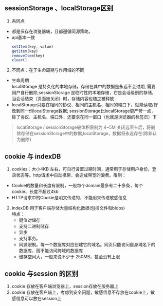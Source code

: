 ## sessionStorage 、localStorage区别
1. 共同点
  * 都是保存在浏览器端，且都遵循同源策略。
  * api基本一致
    ```js
    setItem(key, value)
    getItem(key)
    removeItem(key) 
    clear()
    ```
2. 不同点：在于生命周期与作用域的不同
  * 生命周期      
    localStorage 是持久化的本地存储，存储在其中的数据是永远不会过期, 需要用户自行删除;sessionStorage 是临时性的本地存储，它是会话级别的存储，当会话结束（页面被关闭）时，存储内容也随之被释放
  * localStorage只要在相同的协议、相同的主机名、相同的端口下，就能读取/修改到同一份localStorage数据; sessionStorage比localStorage更严苛一点，除了协议、主机名、端口外，还要求在同一窗口（也就是浏览器的标签页）下

> localStorage / sessionStorage般体积限制为 4~5M
> 关闭选项卡后，将删除存储在sessionStorage中的数据,localStorage，数据将永远存在(除非认为删除)

## cookie 与 indexDB
1. cookies：大小4KB 左右，可自行设置过期时间，通常用于存储用户身份，登录状态等。http请求中自动携带，会造成带宽的浪费。限制：
  * Cookie的数量和长度有限制，一般每个domain最多有二十多条，每个cookie、长度不超过4kb
  * HTTP请求中的Cookie是明文传递的，不能用来传递敏感信息

2. indexDB
  用于客户端存储大量结构化数据(包括文件和blobs)     
  特点：
     * 键值对储存
     * 支持二进制储存
     * 异步
     * 支持事务。
     * 同源限制。每一个数据库对应创建它的域名。网页只能访问自身域名下的数据库，而不能访问跨域的数据库
     * 储存空间大，一般来说不少于 250MB，甚至没有上限

## cookie 与session 的区别
1. cookie 存放在客户端浏览器上，session存放在服务器上
2. cookie 存放在客户端上，考虑到安全问题，敏感信息不存放在cookie上，敏感信息可以放在session上